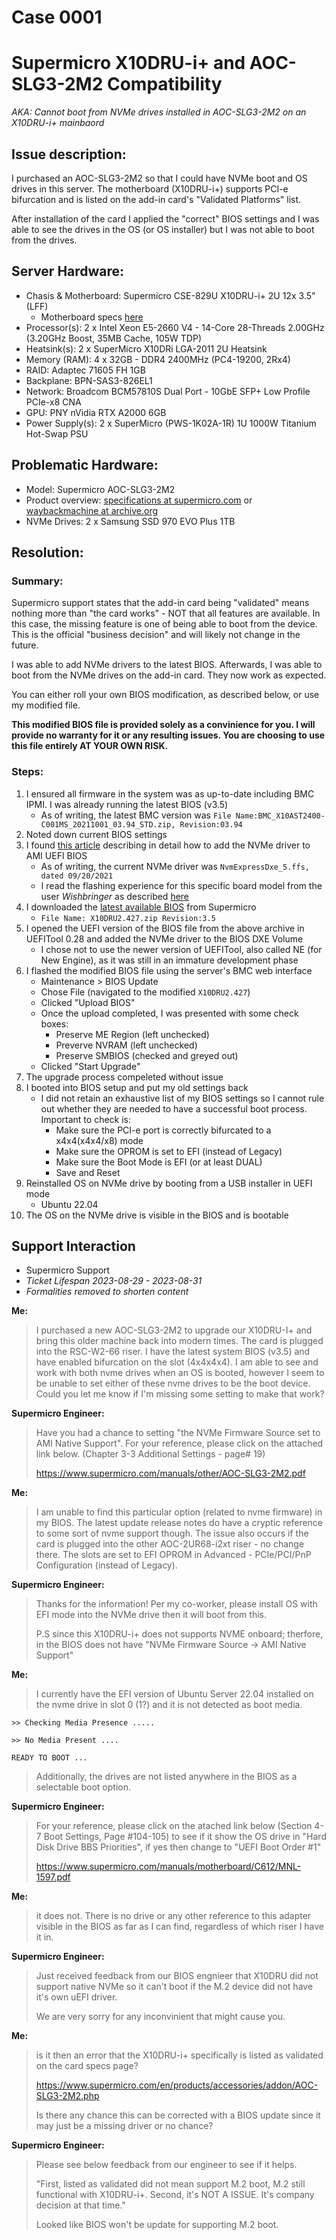 # Case 0001
# Supermicro X10DRU-i+ and AOC-SLG3-2M2 Compatibility
*AKA: Cannot boot from NVMe drives installed in AOC-SLG3-2M2 on an X10DRU-i+ mainbaord*

## Issue description:

I purchased an AOC-SLG3-2M2 so that I could have NVMe boot and OS drives in this server. The motherboard (X10DRU-i+) supports PCI-e bifurcation and is listed on the add-in card's "Validated Platforms" list. 

After installation of the card I applied the "correct" BIOS settings and I was able to see the drives in the OS (or OS installer) but I was not able to boot from the drives.

## Server Hardware:

- Chasis & Motherboard: Supermicro CSE-829U X10DRU-i+ 2U 12x 3.5" (LFF)
    - Motherboard specs [here](https://www.supermicro.com/en/products/motherboard/X10DRU-i+)
- Processor(s): 2 x Intel Xeon E5-2660 V4 - 14-Core 28-Threads 2.00GHz (3.20GHz Boost, 35MB Cache, 105W TDP)
- Heatsink(s):  2 x SuperMicro X10DRi LGA-2011 2U Heatsink
- Memory (RAM): 4 x 32GB - DDR4 2400MHz (PC4-19200, 2Rx4)
- RAID: Adaptec 71605 FH 1GB
- Backplane: BPN-SAS3-826EL1
- Network: Broadcom BCM57810S Dual Port - 10GbE SFP+ Low Profile PCIe-x8 CNA 
- GPU: PNY nVidia RTX A2000 6GB
- Power Supply(s): 2 x SuperMicro (PWS-1K02A-1R) 1U 1000W Titanium Hot-Swap PSU

## Problematic Hardware:

- Model: Supermicro AOC-SLG3-2M2
- Product overview: [specifications at supermicro.com](https://www.supermicro.com/en/products/accessories/addon/AOC-SLG3-2M2.php) or [waybackmachine at archive.org](https://web.archive.org/web/20230128074158/https://www.supermicro.com/en/products/accessories/addon/AOC-SLG3-2M2.php)
- NVMe Drives: 2 x Samsung SSD 970 EVO Plus 1TB

## Resolution:

### Summary:

Supermicro support states that the add-in card being "validated" means nothing more than "the card works" - NOT that all features are available. In this case, the missing feature is one of being able to boot from the device. This is the official "business decision" and will likely not change in the future.

I was able to add NVMe drivers to the latest BIOS. Afterwards, I was able to boot from the NVMe drives on the add-in card. They now work as expected.

You can either roll your own BIOS modification, as described below, or use my modified file.

**This modified BIOS file is provided solely as a convinience for you. I will provide no warranty for it or any resulting issues. You are choosing to use this file entirely AT YOUR OWN RISK.**

### Steps:

1. I ensured all firmware in the system was as up-to-date including BMC IPMI. I was already running the latest BIOS (v3.5)
    - As of writing, the latest BMC version was `File Name:BMC_X10AST2400-C001MS_20211001_03.94_STD.zip, Revision:03.94`
2. Noted down current BIOS settings
2. I found [this article](https://winraid.level1techs.com/t/howto-get-full-nvme-support-for-all-systems-with-an-ami-uefi-bios/30901) describing in detail how to add the NVMe driver to AMI UEFI BIOS
    - As of writing, the current NVMe driver was `NvmExpressDxe_5.ffs, dated 09/20/2021`
    - I read the flashing experience for this specific board model from the user *Wishbringer* as described [here](https://winraid.level1techs.com/t/guide-how-to-flash-a-modded-ami-uefi-bios/30627/246)
3. I downloaded the [latest available BIOS](https://www.supermicro.com/en/support/resources/downloadcenter/firmware/MBD-X10DRU-i+/BIOS) from Supermicro
    - `File Name: X10DRU2.427.zip Revision:3.5`
4. I opened the UEFI version of the BIOS file from the above archive in UEFITool 0.28 and added the NVMe driver to the BIOS DXE Volume
    - I chose not to use the newer version of UEFITool, also called NE (for New Engine), as it was still in an immature development phase
5. I flashed the modified BIOS file using the server's BMC web interface
    - Maintenance > BIOS Update
    - Chose File (navigated to the modified `X10DRU2.427`)
    - Clicked "Upload BIOS"
    - Once the upload completed, I was presented with some check boxes:
        - Preserve ME Region (left unchecked)
        - Preverve NVRAM (left unchecked)
        - Preserve SMBIOS (checked and greyed out)
    - Clicked "Start Upgrade"
6. The upgrade process compeleted without issue
7. I booted into BIOS setup and put my old settings back
    - I did not retain an exhaustive list of my BIOS settings so I cannot rule out whether they are needed to have a successful boot process. Important to check is:
        - Make sure the PCI-e port is correctly bifurcated to a x4x4(x4x4/x8) mode
        - Make sure the OPROM is set to EFI (instead of Legacy)
        - Make sure the Boot Mode is EFI (or at least DUAL)
        - Save and Reset
8. Reinstalled OS on NVMe drive by booting from a USB installer in UEFI mode
    - Ubuntu 22.04
9. The OS on the NVMe drive is visible in the BIOS and is bootable

## Support Interaction

- Supermicro Support
- *Ticket Lifespan 2023-08-29 - 2023-08-31*
- *Formalities removed to shorten content*

**Me:**

> I purchased a new AOC-SLG3-2M2 to upgrade our X10DRU-I+ and bring this older machine back into modern times. The card is plugged into the RSC-W2-66 riser. I have the latest system BIOS (v3.5) and have enabled bifurcation on the slot (4x4x4x4). I am able to see and work with both nvme drives when an OS is booted, however I seem to be unable to set either of these nvme drives to be the boot device.
Could you let me know if I'm missing some setting to make that work?

**Supermicro Engineer:**

> Have you had a chance to setting "the NVMe Firmware Source set to AMI Native Support".  For your reference, please click on the attached link below. (Chapter 3-3 Additional Settings - page# 19)
>
> https://www.supermicro.com/manuals/other/AOC-SLG3-2M2.pdf

**Me:**

> I am unable to find this particular option (related to nvme firmware) in my BIOS. The latest update release notes do have a cryptic reference to some sort of nvme support though.
The issue also occurs if the card is plugged into the other AOC-2UR68-i2xt riser - no change there. The slots are set to EFI OPROM in Advanced - PCIe/PCI/PnP Configuration (instead of Legacy).

**Supermicro Engineer:**

> Thanks for the information!  Per my co-worker, please install OS with EFI mode into the NVMe drive then it will boot from this.
>
> P.S since this X10DRU-i+ does not supports NVME onboard; therfore, in the BIOS does not have "NVMe Firmware Source -> AMI Native Support" 

**Me:**

> I currently have the EFI version of Ubuntu Server 22.04 installed on the nvme drive in slot 0 (1?) and it is not detected as boot media.
```
>> Checking Media Presence .....

>> No Media Present ....

READY TO BOOT ...
```
> Additionally, the drives are not listed anywhere in the BIOS as a selectable boot option.

**Supermicro Engineer:**

> For your reference, please click on the atached link below (Section 4-7 Boot Settings, Page #104-105) to see if it show the OS drive in "Hard Disk Drive BBS Priorities", if yes then change to "UEFI Boot Order #1"
>
> https://www.supermicro.com/manuals/motherboard/C612/MNL-1597.pdf

**Me:**

> it does not. There is no drive or any other reference to this adapter visible in the BIOS as far as I can find, regardless of which riser I have it in.

**Supermicro Engineer:**

> Just received feedback from our BIOS engnieer that  X10DRU did not support native NVMe so it can't boot if the M.2 device did not have it's own uEFI driver.
>
> We are very sorry for any inconvinient that might cause you.

**Me:**

> is it then an error that the X10DRU-i+ specifically is listed as validated on the card specs page?
>
> https://www.supermicro.com/en/products/accessories/addon/AOC-SLG3-2M2.php
>
> Is there any chance this can be corrected with a BIOS update since it may just be a missing driver or no chance?

**Supermicro Engineer:**

> Please see below feedback from our engineer to see if it helps.
>
> "First, listed as validated did not mean support M.2 boot, M.2 still functional with X10DRU-i+.
Second, it's NOT A ISSUE. It's company decision at that time."
>
> Looked like BIOS won't be update for supporting M.2 boot.
